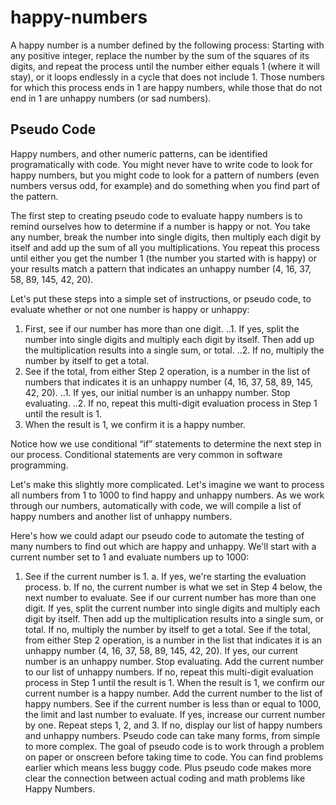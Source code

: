 # happy-numbers

A happy number is a number defined by the following process: Starting with any positive integer, replace the number by the sum of the squares of its digits, and repeat the process until the number either equals 1 (where it will stay), or it loops endlessly in a cycle that does not include 1. Those numbers for which this process ends in 1 are happy numbers, while those that do not end in 1 are unhappy numbers (or sad numbers).

## Pseudo Code
Happy numbers, and other numeric patterns, can be identified programatically with code. You might never have to write code to look for happy numbers, but you might code to look for a pattern of numbers (even numbers versus odd, for example) and do something when you find part of the pattern.

The first step to creating pseudo code to evaluate happy numbers is to remind ourselves how to determine if a number is happy or not. You take any number, break the number into single digits, then multiply each digit by itself and add up the sum of all you multiplications. You repeat this process until either you get the number 1 (the number you started with is happy) or your results match a pattern that indicates an unhappy number (4, 16, 37, 58, 89, 145, 42, 20).

Let's put these steps into a simple set of instructions, or pseudo code, to evaluate whether or not one number is happy or unhappy:

1. First, see if our number has more than one digit.
..1. If yes, split the number into single digits and multiply each digit by itself. Then add up the multiplication results into a single sum, or total.
..2. If no, multiply the number by itself to get a total.
2. See if the total, from either Step 2 operation, is a number in the list of numbers that indicates it is an unhappy number (4, 16, 37, 58, 89, 145, 42, 20).
..1. If yes, our initial number is an unhappy number. Stop evaluating.
..2. If no, repeat this multi-digit evaluation process in Step 1 until the result is 1.
3. When the result is 1, we confirm it is a happy number.

Notice how we use conditional “if” statements to determine the next step in our process. Conditional statements are very common in software programming.

Let's make this slightly more complicated. Let's imagine we want to process all numbers from 1 to 1000 to find happy and unhappy numbers. As we work through our numbers, automatically with code, we will compile a list of happy numbers and another list of unhappy numbers.

Here's how we could adapt our pseudo code to automate the testing of many numbers to find out which are happy and unhappy. We'll start with a current number set to 1 and evaluate numbers up to 1000:

1. See if the current number is 1.
  a. If yes, we're starting the evaluation process.
  b. If no, the current number is what we set in Step 4 below, the next number to evaluate.
See if our current number has more than one digit.
If yes, split the current number into single digits and multiply each digit by itself. Then add up the multiplication results into a single sum, or total.
If no, multiply the number by itself to get a total.
See if the total, from either Step 2 operation, is a number in the list that indicates it is an unhappy number (4, 16, 37, 58, 89, 145, 42, 20).
If yes, our current number is an unhappy number. Stop evaluating. Add the current number to our list of unhappy numbers.
If no, repeat this multi-digit evaluation process in Step 1 until the result is 1. When the result is 1, we confirm our current number is a happy number. Add the current number to the list of happy numbers.
See if the current number is less than or equal to 1000, the limit and last number to evaluate.
If yes, increase our current number by one. Repeat steps 1, 2, and 3.
If no, display our list of happy numbers and unhappy numbers.
Pseudo code can take many forms, from simple to more complex. The goal of pseudo code is to work through a problem on paper or onscreen before taking time to code. You can find problems earlier which means less buggy code. Plus pseudo code makes more clear the connection between actual coding and math problems like Happy Numbers.
